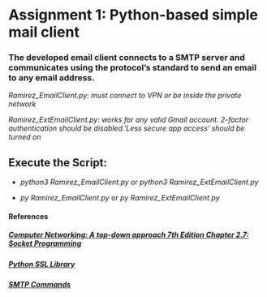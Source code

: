 # Assignment 1: Python-based simple mail client

### The developed email client connects to a SMTP server and communicates using the protocol’s standard to send an email to any email address.

 _Ramirez_EmailClient.py: must connect to VPN or be inside the private network_ 
 
 _Ramirez_ExtEmailClient.py: works for any valid Gmail account. 2-factor authentication should be disabled.'Less secure app access' should be turned on_
## Execute the Script:
* _python3 Ramirez_EmailClient.py_ or _python3 Ramirez_ExtEmailClient.py_

* _py Ramirez_EmailClient.py_ or _py Ramirez_ExtEmailClient.py_
#### References

##### [Computer Networking: A top-down approach 7th Edition Chapter 2.7: Socket Programming ](https://www.amazon.com/Computer-Networking-Top-Down-Approach-7th/dp/0133594149)
##### [Python SSL Library](https://docs.python.org/3/library/ssl.html#module-ssl)
##### [SMTP Commands](https://www.samlogic.net/articles/smtp-commands-reference.htm)

